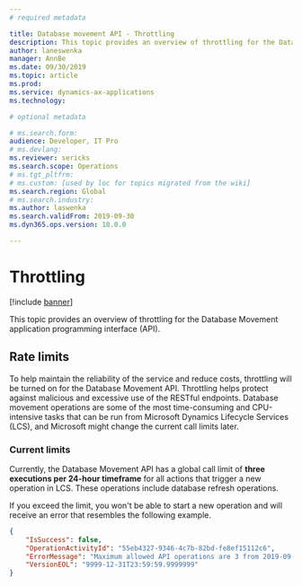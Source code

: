 ```yaml
---
# required metadata

title: Database movement API - Throttling
description: This topic provides an overview of throttling for the Database Movement application programming interface (API).
author: laneswenka
manager: AnnBe
ms.date: 09/30/2019
ms.topic: article
ms.prod: 
ms.service: dynamics-ax-applications
ms.technology: 

# optional metadata

# ms.search.form: 
audience: Developer, IT Pro
# ms.devlang: 
ms.reviewer: sericks
ms.search.scope: Operations
# ms.tgt_pltfrm: 
# ms.custom: [used by loc for topics migrated from the wiki]
ms.search.region: Global
# ms.search.industry: 
ms.author: laswenka
ms.search.validFrom: 2019-09-30
ms.dyn365.ops.version: 10.0.0

---
```


# Throttling

[!include [banner](../../includes/banner.md)]

This topic provides an overview of throttling for the Database Movement application programming interface (API).

## Rate limits

To help maintain the reliability of the service and reduce costs, throttling will be turned on for the Database Movement API. Throttling helps protect against malicious and excessive use of the RESTful endpoints. Database movement operations are some of the most time-consuming and CPU-intensive tasks that can be run from Microsoft Dynamics Lifecycle Services (LCS), and Microsoft might change the current call limits later.

### Current limits

Currently, the Database Movement API has a global call limit of **three executions per 24-hour timeframe** for all actions that trigger a new operation in LCS. These operations include database refresh operations.

If you exceed the limit, you won't be able to start a new operation and will receive an error that resembles the following example.

```json
{
    "IsSuccess": false,
    "OperationActivityId": "55eb4327-9346-4c7b-82bd-fe8ef15112c6",
    "ErrorMessage": "Maximum allowed API operations are 3 from 2019-09-30T04:01:01.9999999",
    "VersionEOL": "9999-12-31T23:59:59.9999999"
}
```
